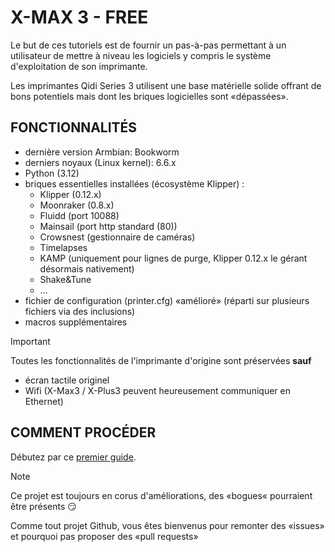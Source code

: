 # X-MAX 3 - FREE

Le but de ces tutoriels est de fournir un pas-à-pas permettant à un utilisateur de mettre à niveau les logiciels y compris le système d'exploitation de son imprimante.

Les imprimantes Qidi Series 3 utilisent une base matérielle solide offrant de bons potentiels mais dont les briques logicielles sont «dépassées».

## FONCTIONNALITÉS

- dernière version Armbian: Bookworm
- derniers noyaux (Linux kernel): 6.6.x
- Python (3.12)
- briques essentielles installées (écosystème Klipper) :
  - Klipper (0.12.x)
  - Moonraker (0.8.x)
  - Fluidd (port 10088)
  - Mainsail (port http standard (80))
  - Crowsnest (gestionnaire de caméras)
  - Timelapses
  - KAMP (uniquement pour lignes de purge, Klipper 0.12.x le gérant désormais nativement)
  - Shake&Tune
  - …
- fichier de configuration (printer.cfg) «amélioré» (réparti sur plusieurs fichiers via des inclusions)
- macros supplémentaires

> [!IMPORTANT]
>
> Toutes les fonctionnalités de l'imprimante d'origine sont préservées **sauf**
> - écran tactile originel
> - Wifi (X-Max3 / X-Plus3 peuvent heureusement communiquer en Ethernet)

## COMMENT PROCÉDER

Débutez par ce [premier guide](./Mise-a-jour/installation-OS.md).

> [!NOTE]
> Ce projet est toujours en corus d'améliorations, des «bogues« pourraient être présents 😏
> 
> Comme tout projet Github, vous êtes bienvenus pour remonter des «issues» et pourquoi pas proposer des «pull requests»
> 


